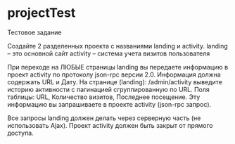 # projectTest
Тестовое задание

Создайте 2 разделенных проекта с названиями landing и activity.
landing – это основной сайт
activity – система учета визитов пользователя

При переходе на ЛЮБЫЕ страницы landing вы передаете информацию в проект activity по протоколу json-rpc версии 2.0. Информация должна содержать URL и Дату.
На странице (landing): /admin/activity выведите историю активности с пагинацией сгруппированную по URL. Поля таблицы: URL, Количество визитов, Последнее посещение. Эту информацию вы запрашиваете в проекте activity (json-rpc запрос).

Все запросы landing должен делать через серверную часть (не использовать Ajax). Проект activity должен быть закрыт от прямого доступа.